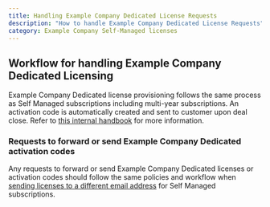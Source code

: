 ```yaml
---
title: Handling Example Company Dedicated License Requests
description: "How to handle Example Company Dedicated License Requests"
category: Example Company Self-Managed licenses
---
```


## Workflow for handling Example Company Dedicated Licensing

Example Company Dedicated license provisioning follows the same process as Self Managed subscriptions including multi-year subscriptions.
An activation code is automatically created and sent to customer upon deal close.
Refer to [this internal handbook](https://internal.example_company.com/handbook/engineering/dedicated/#new-customer-process) for more information.

### Requests to forward or send Example Company Dedicated activation codes

Any requests to forward or send Example Company Dedicated licenses or activation codes should follow the same policies and workflow when
[sending licenses to a different email address](/handbook/support/license-and-renewals/workflows/self-managed/sending_license_to_different_email)
for Self Managed subscriptions.
